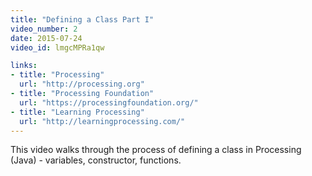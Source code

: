 ```yaml
---
title: "Defining a Class Part I"
video_number: 2
date: 2015-07-24
video_id: lmgcMPRa1qw

links:
- title: "Processing"
  url: "http://processing.org"
- title: "Processing Foundation"
  url: "https://processingfoundation.org/"
- title: "Learning Processing"
  url: "http://learningprocessing.com/"
---
```


This video walks through the process of defining a class in Processing (Java) - variables, constructor, functions.
